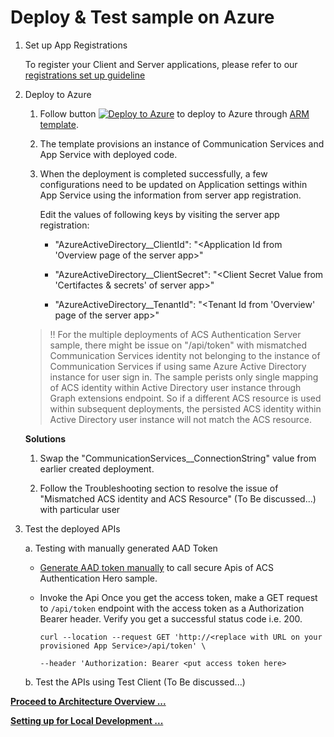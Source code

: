 # Deploy & Test sample on Azure

1. Set up App Registrations

   To register your Client and Server applications, please refer to our [registrations set up guideline](./set-up-app-registrations.md)

2. Deploy to Azure

    1. Follow button [![Deploy to Azure](https://aka.ms/deploytoazurebutton)](https://portal.azure.com/#create/Microsoft.Template/uri/https%3A%2F%2Fraw.githubusercontent.com%2FAzure-Samples%2Fcommunication-services-authentication-hero-csharp%2Fmain%2Fdeploy%2Fazuredeploy.json) to deploy to Azure through [ARM template](https://docs.microsoft.com/en-us/azure/azure-resource-manager/templates/overview).

    2. The template provisions an instance of Communication Services and App Service with deployed code.

    3. When the deployment is completed successfully, a few configurations need to be updated on Application settings within App Service using the information from server app registration.

        Edit the values of following keys by visiting the server app registration:

       - "AzureActiveDirectory__ClientId": "<Application Id from 'Overview page of the server app>"

       - "AzureActiveDirectory__ClientSecret": "<Client Secret Value from 'Certifactes & secrets' of server app>"

       - "AzureActiveDirectory__TenantId": "<Tenant Id from 'Overview' page of the server app>"

    > :bangbang: For the multiple deployments of ACS Authentication Server sample, there might be issue on "/api/token" with mismatched Communication Services identity not belonging to the instance of Communication Services if using same Azure Active Directory instance for user sign in. The sample perists only single mapping of ACS identity within Active Directory user instance through Graph extensions endpoint. So if a different ACS resource is used within subsequent deployments, the persisted ACS identity within Active Directory user instance will not match the ACS resource.

    **Solutions**

    1. Swap the "CommunicationServices__ConnectionString" value from earlier created deployment.

    2. Follow the Troubleshooting section to resolve the issue of "Mismatched ACS identity and ACS Resource" (To Be discussed...) with particular user 

3. Test the deployed APIs

    a. Testing with manually generated AAD Token

     - [Generate AAD token manually](../test-tools/generate_aad_token_manually.md) to call secure Apis of ACS Authentication Hero sample.

     - Invoke the Api
        Once you get the access token, make a GET request to `/api/token` endpoint with the access token as a Authorization Bearer header. Verify you get a successful status code i.e. 200.

        ```shell
        curl --location --request GET 'http://<replace with URL on your provisioned App Service>/api/token' \

        --header 'Authorization: Bearer <put access token here>
        ```
    
    b. Test the APIs using Test Client (To Be discussed...) 


**[Proceed to Architecture Overview ...](../design-guides/architecture-overview.md)**

**[Setting up for Local Development ...](<../contribution-guides/1. get-set-up.md>)**
